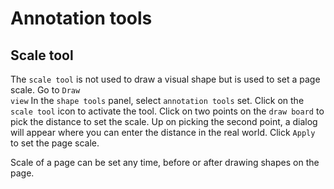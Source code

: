 # Annotation tools

## Scale tool
The <code>scale tool</code> is not used to draw a visual shape but is used to set a page scale.
<procedure>
<step>
Go to <code>Draw view</code>
</step>
<step>
In the <code>shape tools</code> panel, select <code>annotation tools</code> set.
</step>
<step>
Click on the <code>scale tool</code> icon to activate the tool.
</step>
<step>
Click on two points on the <code>draw board</code> to pick the distance to set the scale.
</step>
<step>
Up on picking the second point, a dialog will appear where you can enter the distance in the real world.
</step>
<step>
Click <code>Apply</code> to set the page scale.
</step>
<tip>
<p>
   Scale of a page can be set any time, before or after drawing shapes on the page.
</p>
</tip>
</procedure>